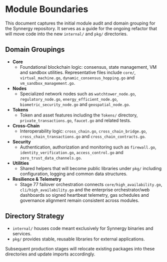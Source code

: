 # Module Boundaries

This document captures the initial module audit and domain grouping for the Synnergy repository. It serves as a guide for the
ongoing refactor that will move code into the new `internal/` and `pkg/` directories.

## Domain Groupings

- **Core**
  - Foundational blockchain logic: consensus, state management, VM and sandbox utilities. Representative files include `core/`,
    `virtual_machine.go`, `dynamic_consensus_hopping.go` and `vm_sandbox_management.go`.
- **Nodes**
  - Specialized network nodes such as `watchtower_node.go`, `regulatory_node.go`, `energy_efficient_node.go`, `biometric_security_node.go` and `geospatial_node.go`.
- **Tokens**
  - Token and asset features including the `Tokens/` directory, `private_transactions.go`, `faucet.go` and related tests.
- **Cross-Chain**
  - Interoperability logic: `cross_chain.go`, `cross_chain_bridge.go`, `cross_chain_transactions.go` and `cross_chain_contracts.go`.
- **Security**
  - Authentication, authorization and monitoring such as `firewall.go`, `identity_verification.go`, `access_control.go` and `zero_trust_data_channels.go`.
- **Utilities**
  - Shared helpers that will become public libraries under `pkg/` including configuration, logging and common data structures.
- **Resilience & Telemetry**
  - Stage 77 failover orchestration connects `core/high_availability.go`, `cli/high_availability.go` and the enterprise orchestrator/web dashboards so signed heartbeat telemetry, gas schedules and governance alignment remain consistent across modules.

## Directory Strategy

- `internal/` houses code meant exclusively for Synnergy binaries and services.
- `pkg/` provides stable, reusable libraries for external applications.

Subsequent production stages will relocate existing packages into these directories and update imports accordingly.
